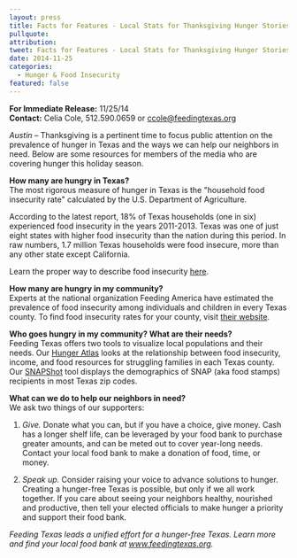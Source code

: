 ```yaml
---
layout: press
title: Facts for Features - Local Stats for Thanksgiving Hunger Stories
pullquote: 
attribution: 
tweet: Facts for Features - Local Stats for Thanksgiving Hunger Stories
date: 2014-11-25
categories:
  - Hunger & Food Insecurity
featured: false
---
```

**For Immediate Release:** 11/25/14   
**Contact:** Celia Cole, 512.590.0659 or ccole@feedingtexas.org

*Austin* – Thanksgiving is a pertinent time to focus public attention on the prevalence of hunger in Texas and the ways we can help our neighbors in need. Below are some resources for members of the media who are covering hunger this holiday season.
 
**How many are hungry in Texas?**   
The most rigorous measure of hunger in Texas is the "household food insecurity rate" calculated by the U.S. Department of Agriculture.
 
According to the latest report, 18% of Texas households (one in six) experienced food insecurity in the years 2011-2013. Texas was one of just eight states with higher food insecurity than the nation during this period. In raw numbers, 1.7 million Texas households were food insecure, more than any other state except California. 

Learn the proper way to describe food insecurity [here](http://www.feedingtexas.org/learn/food-insecurity).


 
**How many are hungry in my community?**   
Experts at the national organization Feeding America have estimated the prevalence of food insecurity among individuals and children in every Texas county. To find food insecurity rates for your county, visit [their website](http://www.feedingamerica.org/mapthegap).
 
**Who goes hungry in my community? What are their needs?**   
Feeding Texas offers two tools to visualize local populations and their needs. Our [Hunger Atlas](http://hungeratlas.org/) looks at the relationship between food insecurity, income, and food resources for struggling families in each Texas county. Our [SNAPShot](http://www.feedingtexas.org/learn/communities/snapshot-texas/) tool displays the demographics of SNAP (aka food stamps) recipients in most Texas zip codes. 
 
**What can we do to help our neighbors in need?**   
We ask two things of our supporters:

1. *Give.* Donate what you can, but if you have a choice, give money. Cash has a longer shelf life, can be leveraged by your food bank to purchase greater amounts, and can be meted out to cover year-long needs. Contact your local food bank to make a donation of food, time, or money.

2. *Speak up.* Consider raising your voice to advance solutions to hunger. Creating a hunger-free Texas is possible, but only if we all work together. If you care about seeing your neighbors healthy, nourished and productive, then tell your elected officials to make hunger a priority and support their food bank. 

*Feeding Texas leads a unified effort for a hunger-free Texas. Learn more and find your local food bank at www.feedingtexas.org.*
 
##
